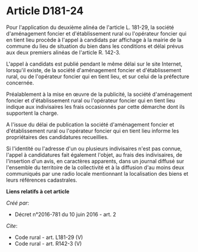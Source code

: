 # Article D181-24

Pour l'application du deuxième alinéa de l'article L. 181-29, la société d'aménagement foncier et d'établissement rural ou
l'opérateur foncier qui en tient lieu procède à l'appel à candidats par affichage à la mairie de la commune du lieu de
situation du bien dans les conditions et délai prévus aux deux premiers alinéas de l'article R. 142-3. 

L'appel à candidats est publié pendant le même délai sur le site Internet, lorsqu'il existe, de la société d'aménagement
foncier et d'établissement rural, ou de l'opérateur foncier qui en tient lieu, et sur celui de la préfecture concernée. 

Préalablement à la mise en œuvre de la publicité, la société d'aménagement foncier et d'établissement rural ou l'opérateur
foncier qui en tient lieu indique aux indivisaires les frais occasionnés par cette démarche dont ils supportent la charge. 

A l'issue du délai de publication la société d'aménagement foncier et d'établissement rural ou l'opérateur foncier qui en
tient lieu informe les propriétaires des candidatures recueillies. 

Si l'identité ou l'adresse d'un ou plusieurs indivisaires n'est pas connue, l'appel à candidatures fait également l'objet, au
frais des indivisaires, de l'insertion d'un avis, en caractères apparents, dans un journal diffusé sur l'ensemble du
territoire de la collectivité et à la diffusion d'au moins deux communiqués par une radio locale mentionnant la localisation
des biens et leurs références cadastrales.

**Liens relatifs à cet article**

_Créé par_:

  - Décret n°2016-781 du 10 juin 2016 - art. 2

_Cite_:

  - Code rural - art. L181-29 (V)
  - Code rural - art. R142-3 (V)
